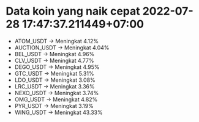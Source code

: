 # Data koin yang naik cepat 2022-07-28 17:47:37.211449+07:00

* ATOM_USDT -> Meningkat 4.12%
* AUCTION_USDT -> Meningkat 4.04%
* BEL_USDT -> Meningkat 4.96%
* CLV_USDT -> Meningkat 4.77%
* DEGO_USDT -> Meningkat 4.95%
* GTC_USDT -> Meningkat 5.31%
* LDO_USDT -> Meningkat 3.08%
* LRC_USDT -> Meningkat 3.36%
* NEXO_USDT -> Meningkat 3.74%
* OMG_USDT -> Meningkat 4.82%
* PYR_USDT -> Meningkat 3.19%
* WING_USDT -> Meningkat 43.33%
